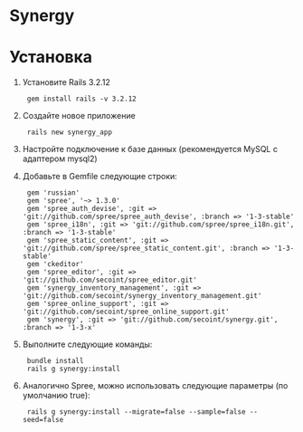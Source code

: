 Synergy
============


Установка
============

1. Установите Rails 3.2.12
    
        gem install rails -v 3.2.12
    
1. Создайте новое приложение
    
        rails new synergy_app
    
1. Настройте подключение к базе данных (рекомендуется MySQL с адаптером mysql2)
1. Добавьте в Gemfile следующие строки:
        
        gem 'russian'
        gem 'spree', '~> 1.3.0'
        gem 'spree_auth_devise', :git => 'git://github.com/spree/spree_auth_devise', :branch => '1-3-stable'
        gem 'spree_i18n', :git => 'git://github.com/spree/spree_i18n.git', :branch => '1-3-stable'
        gem 'spree_static_content', :git => 'git://github.com/spree/spree_static_content.git', :branch => '1-3-stable'
        gem 'ckeditor'
        gem 'spree_editor', :git => 'git://github.com/secoint/spree_editor.git'
        gem 'synergy_inventory_management', :git => 'git://github.com/secoint/synergy_inventory_management.git'
        gem 'spree_online_support', :git => 'git://github.com/secoint/spree_online_support.git'
        gem 'synergy', :git => 'git://github.com/secoint/synergy.git', :branch => '1-3-x'
    
1. Выполните следующие команды:
    
        bundle install
        rails g synergy:install

1. Аналогично Spree, можно использовать следующие параметры (по умолчанию true):

        rails g synergy:install --migrate=false --sample=false --seed=false